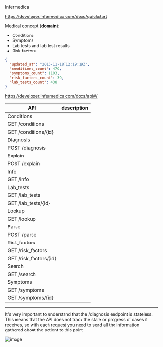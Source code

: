 Infermedica

https://developer.infermedica.com/docs/quickstart

Medical concept (**domain**):
* Conditions
* Symptoms
* Lab tests and lab test results
* Risk factors

```json
{
  "updated_at": "2016-11-18T12:19:19Z",
  "conditions_count": 479,
  "symptoms_count": 1103,
  "risk_factors_count": 39,
  "lab_tests_count": 438
}
```

https://developer.infermedica.com/docs/api#/

API|description
----|-------------
Conditions | 
 | GET /conditions
 | GET /conditions/{id}
Diagnosis | 
 | POST /diagnosis
Explain | 
 | POST /explain
Info | 
 | GET /info
Lab_tests |
 | GET /lab_tests
 | GET /lab_tests/{id}
Lookup |
 | GET /lookup
Parse |
 | POST /parse
Risk_factors |
 | GET /risk_factors
 | GET /risk_factors/{id}
Search |
 | GET /search
Symptoms | 
 | GET /symptoms
 | GET /symptoms/{id}
------------------

It's very important to understand that the /diagnosis endpoint is stateless. This means that the API does not track the state or progress of cases it receives, so with each request you need to send all the information gathered about the patient to this point

![image](https://cloud.githubusercontent.com/assets/1849690/22884768/487b1be2-f1ff-11e6-992c-4131d40eed53.png)
